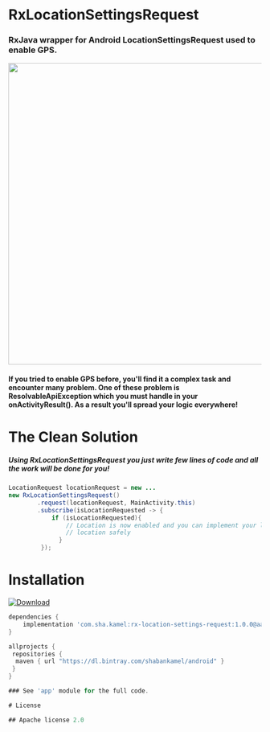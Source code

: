# RxLocationSettingsRequest
###  RxJava wrapper for Android LocationSettingsRequest used to enable GPS.

<img src="https://github.com/ShabanKamell/RxLocationSettingsRequest/blob/master/blob/master/raw/sample.png" height="600">

#### If you tried to enable GPS before, you'll find it a complex task and encounter many problem. One of these problem is  ResolvableApiException which you must handle in your onActivityResult(). As a result you'll spread your logic everywhere!

# The Clean Solution
##### Using RxLocationSettingsRequest you just write few lines of code and all the work will be done for you!

```java
LocationRequest locationRequest = new ...
new RxLocationSettingsRequest()  
        .request(locationRequest, MainActivity.this)  
        .subscribe(isLocationRequested -> {  
            if (isLocationRequested){  
                // Location is now enabled and you can implement your logic of  
                // location safely  
              }  
         });
```

# Installation
[ ![Download](https://api.bintray.com/packages/shabankamel/android/rxlocationsettingsrequest/images/download.svg) ](https://bintray.com/shabankamel/android/rxlocationsettingsrequest/_latestVersion)
```groovy
dependencies {
    implementation 'com.sha.kamel:rx-location-settings-request:1.0.0@aar'
}

allprojects {
 repositories { 
  maven { url "https://dl.bintray.com/shabankamel/android" } 
 }
}

### See 'app' module for the full code.

# License

## Apache license 2.0
